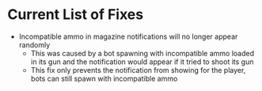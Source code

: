 # Current List of Fixes

- Incompatible ammo in magazine notifications will no longer appear randomly
   - This was caused by a bot spawning with incompatible ammo loaded in its gun and the notification would appear if it tried to shoot its gun
   - This fix only prevents the notification from showing for the player, bots can still spawn with incompatible ammo
